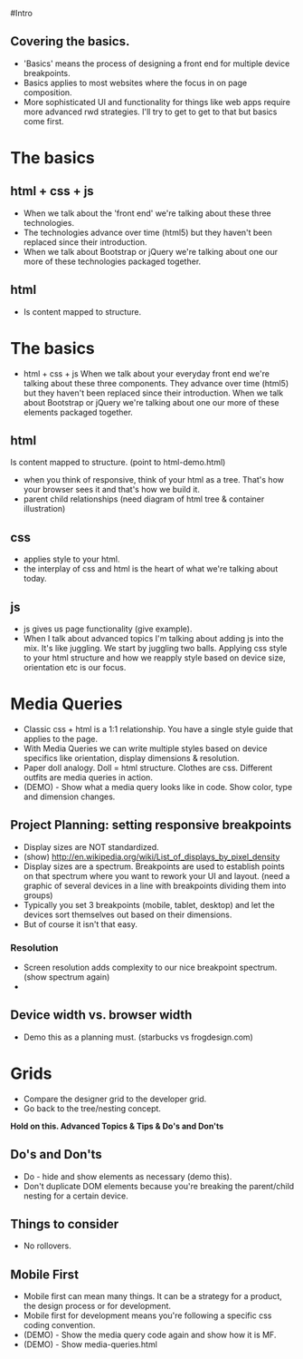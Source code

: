 #Intro
## Covering the basics.
* 'Basics' means the process of designing a front end for multiple device breakpoints.
* Basics applies to most websites where the focus in on page composition.
* More sophisticated UI and functionality for things like web apps require more advanced rwd strategies. I'll try to get to get to that but basics come first.

# The basics
## html + css + js
* When we talk about the 'front end' we're talking about these three technologies. 
* The technologies advance over time (html5) but they haven't been replaced since their introduction.
* When we talk about Bootstrap or jQuery we're talking about one our more of these technologies packaged together.

## html
* Is content mapped to structure.


# The basics
* html + css + js
When we talk about your everyday front end we're talking about these three components. They advance over time (html5) but they haven't been replaced since their introduction. 
When we talk about Bootstrap or jQuery we're talking about one our more of these elements packaged together.

## html 
Is content mapped to structure.
(point to html-demo.html)

* when you think of responsive, think of your html as a tree. That's how your browser sees it and that's how we build it.
* parent child relationships
(need diagram of html tree & container illustration)

## css 
* applies style to your html.
* the interplay of css and html is the heart of what we're talking about today.

## js
* js gives us page functionality (give example). 
* When I talk about advanced topics I'm talking about adding js into the mix. It's like juggling. We start by juggling two balls. Applying css style to your html structure and how we reapply style based on device size, orientation etc is our focus.

# Media Queries
* Classic css + html is a 1:1 relationship. You have a single style guide that applies to the page.
* With Media Queries we can write multiple styles based on device specifics like orientation, display dimensions & resolution.
* Paper doll analogy. Doll = html structure. Clothes are css. Different outfits are media queries in action.
* (DEMO) - Show what a media query looks like in code. Show color, type and dimension changes.

## Project Planning: setting responsive breakpoints
* Display sizes are NOT standardized.
* (show) http://en.wikipedia.org/wiki/List_of_displays_by_pixel_density
* Display sizes are a spectrum. Breakpoints are used to establish points on that spectrum where you want to rework your UI and layout. (need a graphic of several devices in a line with breakpoints dividing them into groups)
* Typically you set 3 breakpoints (mobile, tablet, desktop) and let the devices sort themselves out based on their dimensions.
* But of course it isn't that easy.

### Resolution
* Screen resolution adds complexity to our nice breakpoint spectrum. (show spectrum again)
* 

## Device width vs. browser width
* Demo this as a planning must. (starbucks vs frogdesign.com)

# Grids
* Compare the designer grid to the developer grid.
* Go back to the tree/nesting concept.



**Hold on this. Advanced Topics & Tips & Do's and Don'ts**

## Do's and Don'ts
* Do - hide and show elements as necessary (demo this).
* Don't duplicate DOM elements because you're breaking the parent/child nesting for a certain device.


## Things to consider
* No rollovers.

## Mobile First
* Mobile first can mean many things. It can be a strategy for a product, the design process or for development.
* Mobile first for development means you're following a specific css coding convention.
* (DEMO) - Show the media query code again and show how it is MF.
* (DEMO) - Show media-queries.html



